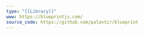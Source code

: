 ```yaml
---
type: "[[Library]]"
www: https://blueprintjs.com/
source_code: https://github.com/palantir/blueprint
---
```

